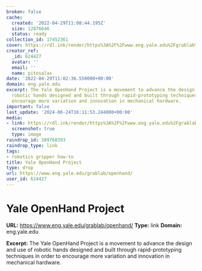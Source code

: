 ```yaml
---
broken: false
cache:
  created: '2022-04-29T11:08:44.195Z'
  size: 12876646
  status: ready
collection_id: 17452361
cover: https://rdl.ink/render/https%3A%2F%2Fwww.eng.yale.edu%2Fgrablab%2Fopenhand%2F
creator_ref:
  _id: 624427
  avatar: ''
  email: ''
  name: pitosalas
date: '2022-04-29T11:02:36.550000+00:00'
domain: eng.yale.edu
excerpt: The Yale OpenHand Project is a movement to advance the design and use of
  robotic hands designed and built through rapid-prototyping techniques in order to
  encourage more variation and innovation in mechanical hardware.
important: false
last_update: '2024-06-24T16:11:53.244000+00:00'
media:
- link: https://rdl.ink/render/https%3A%2F%2Fwww.eng.yale.edu%2Fgrablab%2Fopenhand%2F
  screenshot: true
  type: image
raindrop_id: 389768393
raindrop_type: link
tags:
- robotics gripper how-to
title: Yale OpenHand Project
type: drop
url: https://www.eng.yale.edu/grablab/openhand/
user_id: 624427
---
```


# Yale OpenHand Project

**URL:** https://www.eng.yale.edu/grablab/openhand/
**Type:** link
**Domain:** eng.yale.edu

**Excerpt:** The Yale OpenHand Project is a movement to advance the design and use of robotic hands designed and built through rapid-prototyping techniques in order to encourage more variation and innovation in mechanical hardware.
